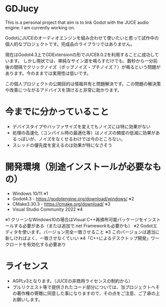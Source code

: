 # GDJucy
 This is a personal project that aim is to link Godot with the JUCE audio engine. I am currently working on.

GodotにJUCEのオーディオエンジンを組み合わせて使いたいと思って試作中の個人的なプロジェクトです。完成品のライブラリではありません。

現在はGodot4.3上でGDExtensionの形でJUCE8.0.2を利用することに成功しています。
しかし現状では、単純なサイン波を鳴らすだけでも、数秒から一分前後の間隔でクリックノイズ（ポップノイズ・プチノイズ？）が鳴るという問題があります。今のままでは実用性は低いです。

この個人プロジェクトの公開目的は情報共有と問題解決です。この問題の解決策や改善につながるアドバイスを頂けると非常に助かります。


# 今までに分かっていること
* デバイスタイプやバッファサイズを変えてもノイズには特に効果がない
* 処理の高速化（コンパイル時の最適化等）はノイズの頻度の低減に効果があるっぽいが、ノイズをなくせるわけでは今のところない。
* スレッドの優先度を変えるのは効果が特になさそう


# 開発環境（別途インストールが必要なもの）
* Windows 10/11 ※1
* Godot4.3 - https://godotengine.org/download/windows/ ※2
* CMake3.30.3 - https://cmake.org/download/ ※3
* Visual Studio Community 2022 ※4

※1 クリーンなWindows10の場合はVisual C++再頒布可能パッケージをインストールする必要がある（または追加で.net Frameworkも必要かも）
※2 Godotエディタを使います。バージョン完全一致させること
※3 このバージョンは適当に新しければよく、一致させなくていい
※4「C++によるデスクトップ開発」ワークロードを有効化する必要あり


# ライセンス
* AGPLv3となります。（JUCEの非商用ライセンスの制約から）
* プルリクエスト等で提供されたコード部分については、当プロジェクトへその著作権の寄贈に同意した事になりますので、その点をご注意、ご了承の上お願いします。

